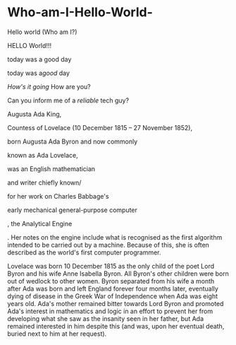 # Who-am-I-Hello-World-
Hello world (Who am I?)
<!doctype html>
<html lang="en">
<head>
  <meta charset="utf-8">
  <meta name="viewport" content="width=device-width, initial-scale=1">

  <title>A Basic HTML5 Template</title>
  <meta name="description" content="A simple HTML5 Template for new projects.">
  <meta name="author" content="SitePoint">

  <meta property="og:title" content="A Basic HTML5 Template">
  <meta property="og:type" content="website">
  <meta property="og:url" content="https://www.sitepoint.com/a-basic-html5-template/">
  <meta property="og:description" content="A simple HTML5 Template for new projects.">
  <meta property="og:image" content="image.png">
</head>

<body>
  <!-- Heelo World! I am Frank. what is special about me is that I have a rare talent in skateboarding, along with being a good rider on a snowboard. I live with two younger brothers, both my parents, my grandmother, and a dog. To me, money means nothing, all I need is happiness and access to that happiness. -->
 HELLO World!!!
</body>
</html>
<p> today was a good day</p>
<p> today was a<em>good</em> day</p>
<p> <em> How's it going </em> How are you?</p> <p> Can you inform me of a <em>reliable </em>tech guy?</p>

<p> Augusta Ada King, <p> Countess of Lovelace (10 December 1815 – 27 November 1852),<p> born Augusta Ada Byron and now commonly <p>known as Ada Lovelace, <p>was an English mathematician<p> and writer chiefly known/<p> for her work on Charles Babbage's<p> early mechanical general-purpose computer<p>, the Analytical Engine<P>. Her notes on the engine include what is recognised as the first algorithm intended to be carried out by a machine. Because of this, she is often described as the world's first computer programmer.

Lovelace was born 10 December 1815 as the only child of the poet Lord Byron and his wife Anne Isabella Byron. All Byron's other children were born out of wedlock to other women. Byron separated from his wife a month after Ada was born and left England forever four months later, eventually dying of disease in the Greek War of Independence when Ada was eight years old. Ada's mother remained bitter towards Lord Byron and promoted Ada's interest in mathematics and logic in an effort to prevent her from developing what she saw as the insanity seen in her father, but Ada remained interested in him despite this (and was, upon her eventual death, buried next to him at her request).
